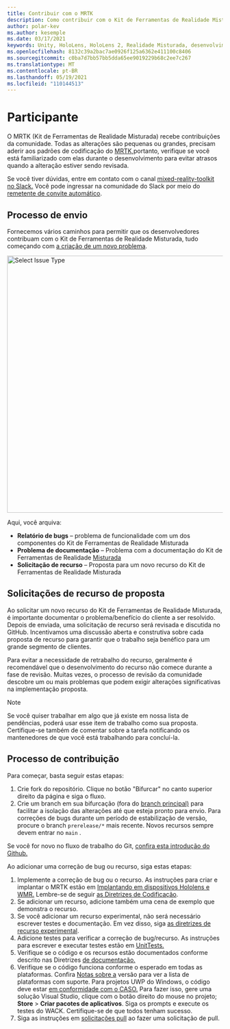 ```yaml
---
title: Contribuir com o MRTK
description: Como contribuir com o Kit de Ferramentas de Realidade Misturada
author: polar-kev
ms.author: kesemple
ms.date: 03/17/2021
keywords: Unity, HoloLens, HoloLens 2, Realidade Misturada, desenvolvimento, MRTK, Relatório de bugs,
ms.openlocfilehash: 8132c39a2bac7ae0926f125a6362e411100c8406
ms.sourcegitcommit: c0ba7d7bb57bb5dda65ee9019229b68c2ee7c267
ms.translationtype: MT
ms.contentlocale: pt-BR
ms.lasthandoff: 05/19/2021
ms.locfileid: "110144513"
---
```

# <a name="contributing"></a>Participante

O MRTK (Kit de Ferramentas de Realidade Misturada) recebe contribuições da comunidade. Todas as alterações são pequenas ou grandes, precisam aderir aos padrões de codificação do [MRTK,](coding-guidelines.md)portanto, verifique se você está familiarizado com elas durante o desenvolvimento para evitar atrasos quando a alteração estiver sendo revisada.

Se você tiver dúvidas, entre em contato com o canal [mixed-reality-toolkit no Slack.](https://holodevelopers.slack.com/messages/C2H4HT858)
Você pode ingressar na comunidade do Slack por meio do [remetente de convite automático](https://holodevelopersslack.azurewebsites.net/).

## <a name="submission-process"></a>Processo de envio

Fornecemos vários caminhos para permitir que os desenvolvedores contribuam com o Kit de Ferramentas de Realidade Misturada, tudo começando com [a criação de um novo problema](https://github.com/Microsoft/MixedRealityToolkit-Unity/issues/new/choose).

<img src="../features/images/contributing/SelectIssueType.png" width="600" alt="Select Issue Type">

Aqui, você arquiva:

- **Relatório de bugs** – problema de funcionalidade com um dos componentes do Kit de Ferramentas de Realidade Misturada
- **Problema de documentação** – Problema com a documentação do Kit de Ferramentas de Realidade [Misturada](https://microsoft.github.io/MixedRealityToolkit-Unity)
- **Solicitação de recurso** – Proposta para um novo recurso do Kit de Ferramentas de Realidade Misturada

## <a name="proposing-feature-requests"></a>Solicitações de recurso de proposta

Ao solicitar um novo recurso do Kit de Ferramentas de Realidade Misturada, é importante documentar o problema/benefício do cliente a ser resolvido. Depois de enviada, uma solicitação de recurso será revisada e discutida no GitHub. Incentivamos uma discussão aberta e construtiva sobre cada proposta de recurso para garantir que o trabalho seja benéfico para um grande segmento de clientes.

Para evitar a necessidade de retrabalho do recurso, geralmente é recomendável que o desenvolvimento do recurso não comece durante a fase de revisão. Muitas vezes, o processo de revisão da comunidade descobre um ou mais problemas que podem exigir alterações significativas na implementação proposta.

> [!NOTE]
> Se você quiser trabalhar em algo que já existe em nossa lista de pendências, poderá usar esse item de trabalho como sua proposta. Certifique-se também de comentar sobre a tarefa notificando os mantenedores de que você está trabalhando para concluí-la.

## <a name="contribution-process"></a>Processo de contribuição

Para começar, basta seguir estas etapas:

1. Crie fork do repositório. Clique no botão "Bifurcar" no canto superior direito da página e siga o fluxo.
1. Crie um branch em sua bifurcação (fora do [branch principal)](https://github.com/microsoft/mixedrealitytoolkit-unity/tree/main) para facilitar a isolação das alterações até que esteja pronto para envio. Para correções de bugs durante um período de estabilização de versão, procure o branch `prerelease/*` mais recente. Novos recursos sempre devem entrar no `main` .

Se você for novo no fluxo de trabalho do Git, [confira esta introdução do Github.](https://guides.github.com/activities/hello-world/)

Ao adicionar uma correção de bug ou recurso, siga estas etapas:

1. Implemente a correção de bug ou o recurso. As instruções para criar e implantar o MRTK estão em [Implantando em dispositivos Hololens e WMR.](../supported-devices/wmr-mrtk.md) Lembre-se de seguir [as Diretrizes de Codificação](../contributing/coding-guidelines.md).
1. Se adicionar um recurso, adicione também uma cena de exemplo que demonstra o recurso.
1. Se você adicionar um recurso experimental, não será necessário escrever testes e documentação. Em vez disso, siga [as diretrizes de recurso experimental](../contributing/experimental-features.md).
1. Adicione testes para verificar a correção de bug/recurso. As instruções para escrever e executar testes estão em [UnitTests.](../contributing/unit-tests.md)
1. Verifique se o código e os recursos estão documentados conforme descrito nas Diretrizes [de documentação.](../contributing/documentation-guide.md)
1. Verifique se o código funciona conforme o esperado em todas as plataformas. Confira [Notas sobre a](../release-notes/mrtk-26-release-notes.md) versão para ver a lista de plataformas com suporte. Para projetos UWP do Windows, o código deve estar [em conformidade com o CASO.](https://developer.microsoft.com/windows/develop/app-certification-kit) Para fazer isso, gere uma solução Visual Studio, clique com o botão direito do mouse no projeto; **Store**  >  **Criar pacotes de aplicativos**. Siga os prompts e execute os testes do WACK. Certifique-se de que todos tenham sucesso.
1. Siga as instruções em [solicitações pull](../contributing/pull-requests.md) ao fazer uma solicitação de pull.
